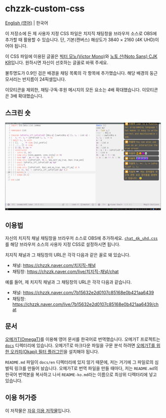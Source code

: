 # chzzk-custom-css

[English (영어)](./README.md) | 한국어

이 저장소에 든 제 사용자 지정 CSS 파일은 치지직 채팅창을 브라우저 소스로 OBS에 추가할 때 활용할 수 있습니다. 단, 기본(캔버스) 해상도가 3840 × 2160 (4K UHD)이어야 됩니다.

이 CSS 파일에 이용된 글꼴은 [빅터 모노(Victor Mono)][vm]와 [노토 산(Noto Sans) CJK KR][noto]입니다.
원하시면 자신이 선호하는 글꼴로 바꿔 주세요.

불투명도가 0.9인 검은 배경을 채팅 목록의 각 항목에 추가했습니다. 해당 배경의 둥근 모서리는 반지름이 24픽셀입니다.

이모티콘을 제외한, 채팅·구독·후원 메시지의 모든 요소는 4배 확대했습니다. 이모티콘은 3배 확대했습니다.

## 스크린 숏

![제 전체 화면의 스크린 숏. 오른쪽에 사용자 지정이 된 치지직 채팅창이 있습니다.](./chat_4k_uhd.png)

## 이용법

자신의 치지직 채널 채팅창을 브라우저 소스로 OBS에 추가하세요. [`chat_4k_uhd.css`](./chat_4k_uhd.css)를 해당 브라우저 소스의 사용자 지정 CSS로 설정하시면 됩니다.

치지직 채널과 그 채팅창의 URL은 각각 다음과 같은 꼴로 돼 있습니다.

* 채널: https://chzzk.naver.com/치지직-채널
* 채팅창: https://chzzk.naver.com/live/치지직-채널/chat

예를 들어, 제 치지직 채널과 그 채팅창의 URL은 각각 다음과 같습니다.

* 채널: https://chzzk.naver.com/7b15632e2d0107c85168e0b421aa6439
* 채팅창:
https://chzzk.naver.com/live/7b15632e2d0107c85168e0b421aa6439/chat

## 문서

[오메가T(OmegaT)][omt]를 이용해 영어 문서를 한국어로 번역했습니다. 오메가T 프로젝트는 [`docs`](./docs) 디렉터리에 있습니다. 오메가T로 마크다운 파일을 구문 분석 하려면 [오메가T를 위한 오카피(Okapi) 필터 플러그인][okapi]을 설치해야 됩니다.

`README.md` 파일이 `docs/en` 디렉터리에 있지 않기 때문에, 저는 거기에 그 파일로의 심벌릭 링크를 만들어 놨습니다. 오메가T로 번역 파일을 만들 때마다, 저는 `README.md`의 한국어 번역본을 복사하고 나서 `README-ko.md`라는 이름으로 최상위 디렉터리에 넣고 있습니다.

## 이용 허가증

이 저작물은 [자유 이용 저작물](./LICENSE)입니다.

[vm]: https://rubjo.github.io/victor-mono/
[noto]: https://github.com/notofonts/noto-cjk/tree/main/Sans#downloading-noto-sans-cjk
[omt]: https://omegat.org/
[okapi]: https://okapiframework.org/wiki/index.php/Okapi_Filters_Plugin_for_OmegaT
